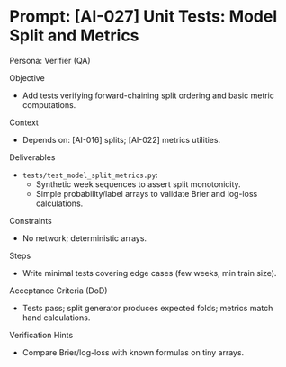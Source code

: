 # Prompt: [AI-027] Unit Tests: Model Split and Metrics

Persona: Verifier (QA)

Objective
- Add tests verifying forward-chaining split ordering and basic metric computations.

Context
- Depends on: [AI-016] splits; [AI-022] metrics utilities.

Deliverables
- `tests/test_model_split_metrics.py`:
  - Synthetic week sequences to assert split monotonicity.
  - Simple probability/label arrays to validate Brier and log-loss calculations.

Constraints
- No network; deterministic arrays.

Steps
- Write minimal tests covering edge cases (few weeks, min train size).

Acceptance Criteria (DoD)
- Tests pass; split generator produces expected folds; metrics match hand calculations.

Verification Hints
- Compare Brier/log-loss with known formulas on tiny arrays.

